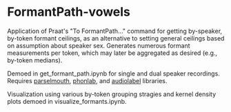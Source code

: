 # FormantPath-vowels
Application of Praat's "To FormantPath..." command for getting by-speaker, by-token formant ceilings, as an alternative to setting general ceilings based on assumption about speaker sex. Generates numerous formant measurements per token, which may later be aggregated as desired (e.g., by-token medians).

Demoed in get_formant_path.ipynb for single and dual speaker recordings. Requires [parselmouth](https://github.com/YannickJadoul/Parselmouth), [phonlab](https://github.com/rsprouse/phonlab), and [audiolabel](https://github.com/rsprouse/audiolabel) libraries.

Visualization using various by-token grouping stragies and kernel density plots demoed in visualize_formants.ipynb.
